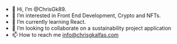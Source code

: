 - 👋 Hi, I’m @ChrisGk89.
- 👀 I’m interested in Front End Development, Crypto and NFTs.
- 🌱 I’m currently learning React.
- 💞️ I’m looking to collaborate on a sustainability project application
- 📫 How to reach me info@chrisgkalfas.com

<!---
ChrisGk89/ChrisGk89 is a ✨ special ✨ repository because its `README.md` (this file) appears on your GitHub profile.
You can click the Preview link to take a look at your changes.
--->
